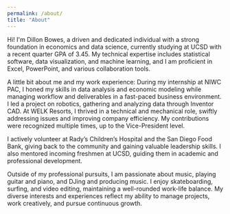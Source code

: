 ```yaml
---
permalink: /about/
title: "About"
---
```



Hi! I'm Dillon Bowes, a driven and dedicated individual with a strong foundation in economics and data science, currently studying at UCSD with a recent quarter GPA of 3.45. My technical expertise includes statistical software, data visualization, and machine learning, and I am proficient in Excel, PowerPoint, and various collaboration tools.

A little bit about me and my work experience:
During my internship at NIWC PAC, I honed my skills in data analysis and economic modeling while managing workflow and deliverables in a fast-paced business environment. I led a project on robotics, gathering and analyzing data through Inventor CAD. At WELK Resorts, I thrived in a technical and mechanical role, swiftly addressing issues and improving company efficiency. My contributions were recognized multiple times, up to the Vice-President level.

I actively volunteer at Rady’s Children’s Hospital and the San Diego Food Bank, giving back to the community and gaining valuable leadership skills. I also mentored incoming freshmen at UCSD, guiding them in academic and professional development.

Outside of my professional pursuits, I am passionate about music, playing guitar and piano, and DJing and producing music. I enjoy skateboarding, surfing, and video editing, maintaining a well-rounded work-life balance. My diverse interests and experiences reflect my ability to manage projects, work creatively, and pursue continuous growth.

